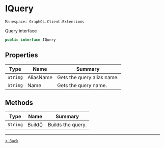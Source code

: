 # IQuery

`Manespace: GraphQL.Client.Extensions`

Query interface

```csharp
public interface IQuery
```

## Properties

| Type | Name | Summary |
| --- | --- | --- |
| `String` | AliasName | Gets the query alias name. |
| `String` | Name | Gets the query name. |

## Methods

| Type | Name | Summary |
| --- | --- | --- |
| `String` | Build() | Builds the query. |

---

[`< Back`](./)
